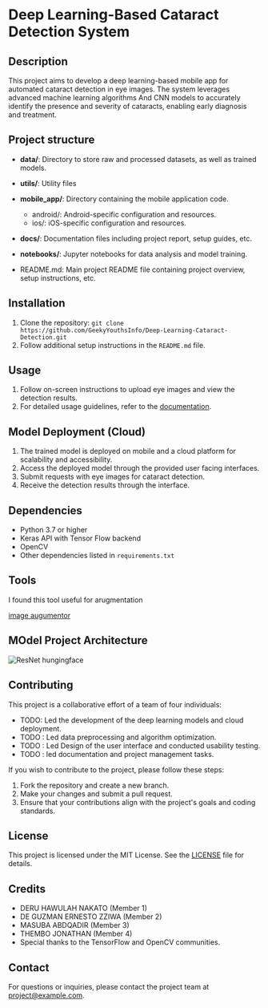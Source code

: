 # Deep Learning-Based Cataract Detection System

## Description
This project aims to develop a deep learning-based mobile app for automated cataract detection in eye images. The system leverages advanced machine learning algorithms And CNN models to accurately identify the presence and severity of cataracts, enabling early diagnosis and treatment.

## Project structure
 - **data/**: Directory to store raw and processed datasets, as well as trained models.
 - **utils/**: Utility files
- **mobile_app/**: Directory containing the mobile application code.
    - android/: Android-specific configuration and resources.
    - ios/: iOS-specific configuration and resources.
   
- **docs/**: Documentation files including project report, setup guides, etc.
- **notebooks/**: Jupyter notebooks for data analysis and model training.
- README.md: Main project README file containing project overview, setup instructions, etc.

## Installation
1. Clone the repository: `git clone https://github.com/GeekyYouthsInfo/Deep-Learning-Cataract-Detection.git`
2. Follow additional setup instructions in the `README.md` file.

## Usage
1. Follow on-screen instructions to upload eye images and view the detection results.
2. For detailed usage guidelines, refer to the [documentation](
https://deep-learning-cataract-detection.readthedocs.io/en/latest/).

## Model Deployment (Cloud)
1. The trained model is deployed on mobile and  a cloud platform for scalability and accessibility.
2. Access the deployed model through the provided user facing interfaces.
3. Submit  requests with eye images  for cataract detection.
4. Receive the detection results through the interface.

## Dependencies
- Python 3.7 or higher
- Keras  API with Tensor Flow backend
- OpenCV
- Other dependencies listed in `requirements.txt`

## Tools
I found this tool useful for arugmentation

[image augumentor](https://augmentor.readthedocs.io/en/stable/)

## MOdel Project Architecture

![ResNet hungingface](https://huggingface.co/microsoft/resnet-50)

## Contributing
This project is a collaborative effort of a team of four individuals:
- TODO: Led the development of the deep learning models and cloud deployment.
- TODO : Led data preprocessing and algorithm optimization.
- TODO : Led Design of  the user interface and conducted usability testing.
- TODO : led documentation and project management tasks.

If you wish to contribute to the project, please follow these steps:
1. Fork the repository and create a new branch.
2. Make your changes and submit a pull request.
3. Ensure that your contributions align with the project's goals and coding standards.

## License
This project is licensed under the MIT License. See the [LICENSE](LICENSE) file for details.

## Credits
- DERU HAWULAH NAKATO (Member 1)
- DE GUZMAN ERNESTO ZZIWA  (Member 2)
- MASUBA ABDQADIR  (Member 3)
- THEMBO JONATHAN (Member 4)
- Special thanks to the TensorFlow and OpenCV communities.

## Contact
For questions or inquiries, please contact the project team at project@example.com.























